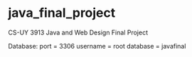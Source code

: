# java_final_project
CS-UY 3913 Java and Web Design Final Project

Database:
port = 3306
username = root
database = javafinal 
